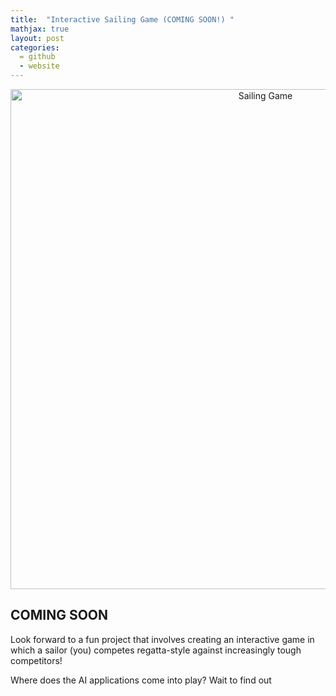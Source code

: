 ```yaml
---
title:  "Interactive Sailing Game (COMING SOON!) "
mathjax: true
layout: post
categories: 
  = github
  - website
---
```


<div style="text-align: center;">
  <img src="http://kodendaal.github.io/assets/sailing_game_logo1.png" alt="Sailing Game" style="width: 800px; height: auto;">
</div>

## COMING SOON

Look forward to a fun project that involves creating an interactive game in which a sailor (you) competes regatta-style against increasingly tough competitors!

Where does the AI applications come into play? Wait to find out
